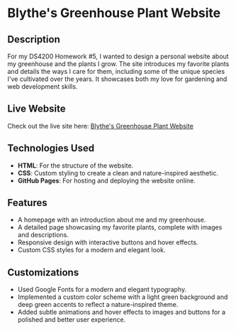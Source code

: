 
# Blythe's Greenhouse Plant Website

## Description
For my DS4200 Homework #5, I wanted to design a personal website about my greenhouse and the plants I grow. The site introduces my favorite plants and details the ways I care for them, including some of the unique species I've cultivated over the years. It showcases both my love for gardening and web development skills.

## Live Website
Check out the live site here: [Blythe's Greenhouse Plant Website](https://bberlinger13.github.io/ds4200_homework_3/)

## Technologies Used
- **HTML**: For the structure of the website.
- **CSS**: Custom styling to create a clean and nature-inspired aesthetic.
- **GitHub Pages**: For hosting and deploying the website online.

## Features
- A homepage with an introduction about me and my greenhouse.
- A detailed page showcasing my favorite plants, complete with images and descriptions.
- Responsive design with interactive buttons and hover effects.
- Custom CSS styles for a modern and elegant look.

## Customizations
- Used Google Fonts for a modern and elegant typography.
- Implemented a custom color scheme with a light green background and deep green accents to reflect a nature-inspired theme.
- Added subtle animations and hover effects to images and buttons for a polished and better user experience.
